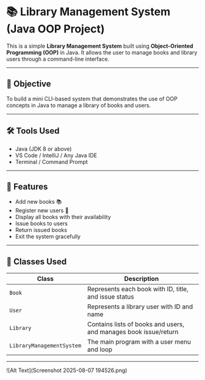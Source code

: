 # 📚 Library Management System (Java OOP Project)

This is a simple **Library Management System** built using **Object-Oriented Programming (OOP)** in Java. It allows the user to manage books and library users through a command-line interface.

---

## 🎯 Objective

To build a mini CLI-based system that demonstrates the use of OOP concepts in Java to manage a library of books and users.

---

## 🛠️ Tools Used

- Java (JDK 8 or above)
- VS Code / IntelliJ / Any Java IDE
- Terminal / Command Prompt

---

## 🧩 Features

- Add new books 📚
- Register new users 👤
- Display all books with their availability
- Issue books to users
- Return issued books
- Exit the system gracefully

---

## 🧱 Classes Used

| Class  | Description |
|--------|-------------|
| `Book`    | Represents each book with ID, title, and issue status |
| `User`    | Represents a library user with ID and name |
| `Library` | Contains lists of books and users, and manages book issue/return |
| `LibraryManagementSystem` | The main program with a user menu and loop |

---

![Alt Text](Screenshot 2025-08-07 194526.png)




